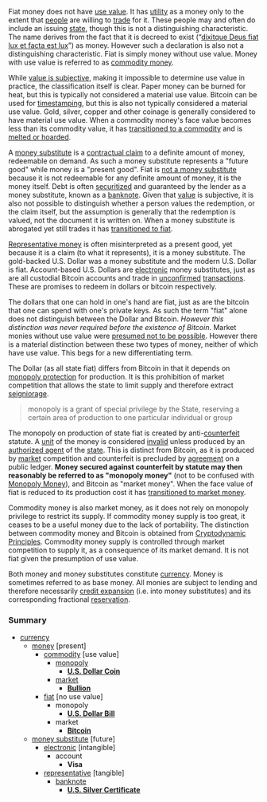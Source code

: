 Fiat money does not have [use value](https://en.wikipedia.org/wiki/Use_value). It has [utility](Glossary#utility) as a money only to the extent that [people](Glossary#person) are willing to [trade](Glossary#trade) for it. These people may and often do include an issuing [state](Glossary#state), though this is not a distinguishing characteristic. The name derives from the fact that it is decreed to exist (“[dixitque Deus fiat lux et facta est lux](https://en.wikipedia.org/wiki/Let_there_be_light#Origin_and_etymology)”) as money. However such a declaration is also not a distinguishing characteristic. Fiat is simply money without use value. Money with use value is referred to as [commodity money](https://en.wikipedia.org/wiki/Commodity_money).

While [value is subjective](https://en.wikipedia.org/wiki/Subjective_theory_of_value), making it impossible to determine use value in practice, the classification itself is clear. Paper money can be burned for heat, but this is typically not considered a material use value. Bitcoin can be used for [timestamping](https://en.wikipedia.org/wiki/Trusted_timestamping), but this is also not typically considered a material use value. Gold, silver, copper and other coinage is generally considered to have material use value. When a commodity money's face value becomes less than its commodity value, it has [transitioned to a commodity](https://en.wikipedia.org/wiki/Venezuelan_bol%C3%ADvar#Bol%C3%ADvar_fuerte_2) and is [melted or hoarded](https://en.wikipedia.org/wiki/Gresham%27s_law).

A [money substitute](https://wiki.mises.org/wiki/Money_substitutes) is a [contractual claim](https://financial-dictionary.thefreedictionary.com/Contractual+Claim) to a definite amount of money, redeemable on demand. As such a money substitute represents a "future good" while money is a "present good". Fiat is [not a money substitute](Debt-Loop-Fallacy) because it is not redeemable for any definite amount of money, it is the money itself. Debt is often [securitized](https://en.wikipedia.org/wiki/Securitization) and guaranteed by the lender as a money substitute, known as a [banknote](https://en.wikipedia.org/wiki/Banknote). Given that [value](Glossary#value) is subjective, it is also not possible to distinguish whether a person values the redemption, or the claim itself, but the assumption is generally that the redemption is valued, not the document it is written on. When a money substitute is abrogated yet still trades it has [transitioned to fiat](https://en.wikipedia.org/wiki/Gold_certificate).

[Representative money](https://en.wikipedia.org/wiki/Representative_money) is often misinterpreted as a present good, yet because it is a claim (to what it represents), it is a money substitute. The gold-backed U.S. Dollar was a money substitute and the modern U.S. Dollar is fiat. Account-based U.S. Dollars are [electronic](https://www.investopedia.com/terms/e/electronic-money.asp) money substitutes, just as are all custodial Bitcoin accounts and trade in [unconfirmed](Glossary#confirmation) [transactions](Glossary#transaction). These are promises to redeem in dollars or bitcoin respectively.

The dollars that one can hold in one's hand are fiat, just as are the bitcoin that one can spend with one's private keys. As such the term "fiat" alone does not distinguish between the Dollar and Bitcoin. *However this distinction was never required before the existence of Bitcoin*. Market monies without use value were [presumed not to be possible](https://github.com/libbitcoin/libbitcoin-system/wiki/Regression-Fallacy). However there is a material distinction between these two types of money, neither of which have use value. This begs for a new differentiating term.

The Dollar (as all state fiat) differs from Bitcoin in that it depends on [monopoly protection](https://mises.org/library/man-economy-and-state-power-and-market/html/pp/1054) for production. It is this prohibition of market competition that allows the state to limit supply and therefore extract [seigniorage](https://en.wikipedia.org/wiki/Seigniorage).

> monopoly is a grant of special privilege by the State, reserving a certain area of production to one particular individual or group

The monopoly on production of state fiat is created by anti-[counterfeit](https://en.wikipedia.org/wiki/Counterfeit_money) statute. A [unit](Glossary#unit) of the money is considered [invalid](Glossary#validity) unless produced by an [authorized agent](https://www.moneyfactory.gov) of the [state](Glossary#state). This is distinct from Bitcoin, as it is produced by [market](Glossary#market) competition and counterfeit is precluded by [agreement](Glossary#consensus) on a public ledger. **Money secured against counterfeit by statute may then reasonably be referred to as "monopoly money"** (not to be confused with [Monopoly Money](https://monopoly.fandom.com/wiki/Monopoly_Money)), and Bitcoin as "market money".  When the face value of fiat is reduced to its production cost it has [transitioned to market money](https://en.wikipedia.org/wiki/Zimbabwean_dollar).

Commodity money is also market money, as it does not rely on monopoly privilege to restrict its supply. If commodity money supply is too great, it ceases to be a useful money due to the lack of portability. The distinction between commodity money and Bitcoin is obtained from [Cryptodynamic Principles](Cryptodynamic-Principles). Commodity money supply is controlled through market competition to supply it, as a consequence of its market demand. It is not fiat given the presumption of use value.

Both money and money substitutes constitute [currency](https://en.wikipedia.org/wiki/Currency). Money is sometimes referred to as base money. All monies are subject to lending and therefore necessarily [credit expansion](Credit-Expansion-Fallacy) (i.e. into money substitutes) and its corresponding fractional [reservation](Reserve-Definition).

### Summary
* [currency](https://en.wikipedia.org/wiki/Currency)
  * [money](https://en.wikipedia.org/wiki/Money) [present]
    * [commodity](https://en.wikipedia.org/wiki/Commodity_money) [use value]
      * [monopoly](https://mises.org/library/man-economy-and-state-power-and-market/html/pp/1054)
        * [**U.S. Dollar Coin**](https://en.wikipedia.org/wiki/Dollar_coin_(United_States))
      * [market](https://en.wikipedia.org/wiki/Free_market)
        * [**Bullion**](https://en.wikipedia.org/wiki/Bullion)
    * [fiat](https://en.wikipedia.org/wiki/Fiat_money) [no use value]
      * monopoly
        * [**U.S. Dollar Bill**](https://en.wikipedia.org/wiki/United_States_one-dollar_bill)
      * market
        * [**Bitcoin**](https://bitcoin.org/bitcoin.pdf)
  * [money substitute](https://wiki.mises.org/wiki/Money_substitutes) [future] 
    * [electronic](https://www.investopedia.com/terms/e/electronic-money.asp) [intangible]
      * account
        * **Visa**
    * [representative](https://en.wikipedia.org/wiki/Representative_money) [tangible]
      * [banknote](https://en.wikipedia.org/wiki/Banknote)   
        * [**U.S. Silver Certificate**](https://en.wikipedia.org/wiki/Silver_certificate_(United_States))
